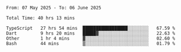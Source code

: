 <!--START_SECTION:waka-->

```abap
From: 07 May 2025 - To: 06 June 2025

Total Time: 40 hrs 13 mins

TypeScript   27 hrs 54 mins  █████████████████░░░░░░░░   67.59 %
Dart         9 hrs 20 mins   █████▓░░░░░░░░░░░░░░░░░░░   22.63 %
Other        1 hr 4 mins     ▓░░░░░░░░░░░░░░░░░░░░░░░░   02.60 %
Bash         44 mins         ▒░░░░░░░░░░░░░░░░░░░░░░░░   01.79 %
```

<!--END_SECTION:waka-->
